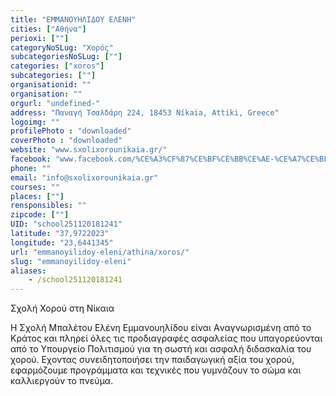 ```yaml
---
title: "ΕΜΜΑΝΟΥΗΛΙΔΟΥ ΕΛΕΝΗ"
cities: ["Αθήνα"]
perioxi: [""]
categoryNoSLug: "Χορός"
subcategoriesNoSLug: [""]
categories: ["xoros"]
subcategories: [""]
organisationid: ""
organisation: ""
orgurl: "undefined-"
address: "Παναγή Τσαλδάρη 224, 18453 Níkaia, Attiki, Greece"
logoimg: ""
profilePhoto : "downloaded"
coverPhoto : "downloaded"
website: "www.sxolixorounikaia.gr/"
facebook: "www.facebook.com/%CE%A3%CF%87%CE%BF%CE%BB%CE%AE-%CE%A7%CE%BF%CF%81%CE%BF%CF%8D%CE%91%CE%BD%CE%B1%CF%83%CF%84%CE%B1%CF%83%CE%B9%CE%B1-%CE%94%CE%B5%CE%BB%CE%B7%CE%B3%CE%B9%CE%B1%CE%BD%CE%BD%CE%B7Dance-schoolAnastasia-Deligianni-480481532116370/"
phone: ""
email: "info@sxolixorounikaia.gr"
courses: ""
places: [""]
rensponsibles: ""
zipcode: [""]
UID: "school251120181241"
latitude: "37,9722023"
longitude: "23,6441345"
url: "emmanoyilidoy-eleni/athina/xoros/"
slug: "emmanoyilidoy-eleni"
aliases:
    - /school251120181241
---
```



Σχολή Χορού στη Νίκαια

Η Σχολή Μπαλέτου Ελένη Εμμανουηλίδου είναι Aναγνωρισμένη από το Κράτος και πληρεί όλες τις προδιαγραφές ασφαλείας που υπαγορεύονται από το Υπουργείο Πολιτισμού για τη σωστή και ασφαλή διδασκαλία του χορού. Eχοντας συνειδητοποιήσει την παιδαγωγική αξία του χορού, εφαρµόζουµε προγράµµατα και τεχνικές που γυµνάζουν το σώµα και καλλιεργούν το πνεύµα.